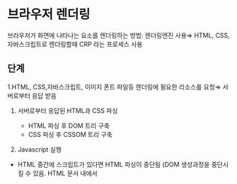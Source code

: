 # 브라우저 렌더링

브라우저가 화면에 나타나는 요소를 렌더링하는 방법: 렌더링엔진 사용⇒ HTML, CSS, 자바스크립트로 렌더링할때 CRP 라는 프로세스 사용

## 단계

1.HTML, CSS,자바스크립트, 이미지 폰트 파일등 렌더링에 필요한 리소스를 요청⇒ 서버로부터 응답 받음

1. 서버로부터 응답된 HTML과 CSS 파싱 
    - HTML 파싱 후 DOM 트리 구축
    - CSS 파싱 후 CSSOM 트리 구축
      
2. Javascript 실행 
- HTML 중간에 스크립트가 있다면 HTML 파싱이 중단됨 (DOM 생성과정을 중단시킬 수 있음. HTML 문서 내에서 <script> 태그를 만나면 해당 스크립트가 실행되기 전까지 HTML 파싱이 중단되는데, 스크립트가 DOM노드에 접근하거나 변경할 수 있기 때문에 발생함. async 와 defer속성을 사용한 스크립트 태그는 파싱 중단을 관리 가능. src어트리뷰트를통해 외부 자바스크립트 파일을 로드하는 경우에만 사용 가능하다. )
- 브라우저는 동기적으로 파싱하고 실행하기때문에 script의 위치에 따라 DOM생성이 블로킹되어 지연될 수 있다는것을 의미 (script태그의 위치 중요) ⇒ body요소의 가장아래에 위치시키는것이 좋다.

```jsx
<script async src="extern.js"></script>
```

HTML 파싱 + 외부자바스크립트 파일의 로드가 비동기적으로 동시에 진행됨. 

async 와 defer어트리뷰트는 자바스크립트의 실행 시점에 차이가 있음

async

- 자바스크립트의 파싱과  실행이 *자바스크립트 파일의 로드가 완료된 직후* 진행되고, 이때 HTML파싱이 중단됨.
- 태그의 순서와는 상관없이 로드가 완료된 자바스크립트부터 실행됨 ⇒ 순서가 보장되지 않음

defer 

- 자바스크립트의 파싱과 실행이*HTML파싱이 완료된 직후,DOM 생성이 완료된 직후 실행됨. 
⇒DOM 생성이 완료된 이후 실행되어야할때 유용*

1. DOM 과 CSSOM을 조합하여 렌더트리를 구축 
- 렌더 트리는 화면에 실제로 표시되어야 하는 요소들로만 구성됨
    - display:none 속성과 같이 화면에서 보이지도 않고 공간을 차지하지도 않는 것은 렌더트리로 구축되지 않음
    - visibility:hidden은 보이지 않지만, 공간은 차지하므로 렌더 트리에 포함됨.
1. Layout 단계: 뷰포트 기반으로 렌더트리의 각 노드가 가지는 정확한 위치와 크기를 계산. 
    - 뷰포트 내에서 각 요소가 어디에 위치해야하는지, 크기가 얼마나 되어야하는지를 결정.
2. Paint 단계: 계산한 위치/크기(레이아웃)를 기반으로 화면에 그린다. 
    - 시각적(색상, 이미지, 텍스트등)을 픽셀로 변환하여 화면에 렌더링.

## 요청과 응답

**브라우저의 핵심 기능**

필요한 리소스를 서버에 요청 ⇒ 서버에서 응답받아 브라우저에 시각적을 렌더링(파싱하여 렌더링)

서버에 요청을 전송하기 위해 브라우저는 주소창을 제공함. 

브라우저에 url 입력 ⇒ url 의 호스트 이름이 dns를 통해 ip주소로 변환되고 이 ip주소를 갖는 서버에게 요청을 전송함 

예) http<hi>s://poiemaweb.com (http<hi>s://poiemaweb.com검색) (/.스킴과 호스트만으로 구성된 URI) 입력⇒poiemaweb서버로 
요청전송 ⇒ 루트 요청에 명확한 리소스를 요청하는 내용x 하지만 서버는 루트 요청에 대해 암묵적으로 index.html을 응답하도록 기본 설정되어있음.

즉, 
http<hi>s://poiemaweb.com = https:poiemaweb.com/index.html 같은요청

루트 요청에 대해 서버의 루트 폴더에 존재하는 정적 파일 index.html을 클라이언트(브라우저)로 응답. 만약 타 정적 파일 요청 원함 
http<hi>s://poiemaweb.com/assets/data/data.json과 같이 서버의 루트 폴더를 기준으로 요청할 정적 파일의 경로와 파일이름을 URI의 host(domain)뒤의 path에 써서 요청. 

⇒ 서버 루트 폴더의 assets/data폴더 내에 있는 data.json응답. 

브라우저의 주솣창을 통해 서버에게 정적 파일요청

자바스크립트를 통해 동적으로 서버에 정적/동적 파일 요청 

ajax REST API 

요청과 응답⇒ 크롬 개발자도구 Network패널에서 확인 가능. (패널 활성화하기 전에 이미 응답받았으면 표시되지않음⇒ 새로고침)

html리소스 URI요청⇒ 기본 index.html뿐만아니라 CSS,자바스크립트 이미지 폰트파일들도 응답됨

왜? 브라우저의 렌더링 엔진이 HTML 을 파싱하는 도중에 외부 리소스를 로드하는 태그를 만나면 HTML 파싱을 일시 중단하고 해당 리소스 파일을 서버로 요청하기 때문. 

예) 

- CSS파일을 로드하는 link태그
- 이미지 파일을 로드하는 img태그
- 자바스크립트를 로드하는 script태그

### HTTP 1.1 vs HTTP 2.0

HTTP/1.1(1999) ⇒ 커낵션당 하나의 요청과 응답만 처리 
HTML 문서 내에 포함된 여러개의 리소스 요청이 개별적으로 전송되고 응답도 개별적으로 전송 

동시 전송이 불가, 리소스의 개수에 비례하여 응답 시간도 증가함

HTTP2.0 ⇒ 커낵션과 여러개의 요청과 응답 가능=다중 요청/응답 가능 
속도가 50%빠름

### HTML 파싱과 DOM생성

브라우저의 요청에 의해 서버가 응답한 HTML 문서: 문자열로 이루어진 순수한 텍스트 

이를 브라우저에 시각적인 픽셀로 렌더링하고싶으면 HTML문서를 브라우저가 이해할 수 있는 자료구조(객체)로 변환하여 메모리에 저장해야 함 

1. 서버에 존재하던 HTML 파일이 브라우저의 요청에 의해 응답됨.이때 서버: 브라우저가 요청한 HTML파일을 읽어들여 메모리에 저장함 ⇒ 메모리에 저장된 바이트(2진수)를 인터넷을 경유하여 응답함 
2. 브라우저: 서버가 응답한 HTML문서를 바이트 형태로 응답받음
meta태그의 charset 어트리뷰트에 의해 지정된 인코딩방식을 기준으로 문자열로 변환됨.(예)UTF-8) 
응답헤더에 담겨 응답되는데,(예)content-type: text-html/charset=utf-9) ⇒이를 확인 ⇒ 문자열로 변환

3.문자열로 반환된 html문서를 일어들임⇒ 문법적의미를 갖는 코드의 최소 단위인 token으로 분해 

1. 각 토큰들을 객체로 변환하여 노드들을 생성 
예) 문서노드, 요소노드, 어트리뷰트노드, 텍스트 노드 
노드는 이후 DOM을 구성하는 기본 요소가 됨.
2. HTML 문서 = HTML 요소들의 집합으로 이루어짐. 
    - HTML 요소는 중첩관계를 가짐 HTML 요소의 콘텐츠 영역(시작태그와 종료태그의 사이) 에는 텍스트 뿐만 아니라 다른 HTML요소도 포함 될 수 있음.
        
        ⇒ HTML 요소간의 중첩관계에 의해 부자관계가 형성. ⇒ 부자 관계를 반영하여 모든 노드들을 트리 자료구조로 구성. 
        
        이 트리 자료구조 = DOM
        

 DOM: HTML 문서를 파싱한 결과물. 

### CSS파싱과 CSSOM 생성

렌더링 엔진: HTML을 처음부터 한 줄씩 순차적으로 파싱하여 DOM을 생성⇒ 생성하다가 CSS를 로드하는 link태그나 style 태그를 만나면 DOM생성 일시중지

link태그의 href어트리뷰트에 지정된 CSS파일을 서버에 요청하여 로드한 CSS파일이나 style태그 내의 CSS를 HTML 과 동일한 파싱과정을 거치며 해석하여 CSSOM을 생성함 

바이트 ⇒ 문자 ⇒ 토큰 ⇒ 노드 ⇒ CSSOM (CSS의 상속을 반영하여 생성됨)

⇒ CSS 파싱 완료 ⇒ HTML 파싱이 중단된 지점부터 다시 HTML 파싱 시작 ⇒ DOM 생성 재개 

### 렌더 트리 생성

서버로부터 응답된 HTML과 CSS ⇒ 렌더링엔진이 파싱⇒ DOM과 CSSOM생성 ⇒ **DOM과 CSSOM은 렌더링을 위해 렌더트리(트리구조의 자료구조)로 결합됨**

- 브라우저 화면에 렌더링되는 노드만으로 구성됨.

⇒ 완성된 렌더트리는 각 HTML요소의 레이아웃(위치와 크기)를 계산하는데 사용됨⇒ 페인팅 처리(브라우저 화면에 픽셀을 렌더링)에 입력됨 

반복해서 리렌더링될 수 있음. 다음과 같은 과정의 경우 레이아웃 계산과 페인팅이 재차 실행됨: 

- 자바스크립트에 의한 노드 추가 또는 삭제
- 브라우저 창의 리사이징에 의한 뷰포트 크기 변경
- HTML 요소의 크기에 변경을 발생시키는 width/height margin, padding…등의 스타일 변경

리렌더링: 비용이 많이 듬 많이 일어나지않도록 주의.

**파싱(구문 분석 parsing/syntax Analysis)** 

하나의 프로그램을 런타임 환경(예) 브라우저 내의 자바스크립트 엔진)이 실제로 실행 가능한 내부 포맷으로 분석하고 변환하는 것을 의미

텍스트 문서의 문자열을 토큰으로 분해(어휘분석) 토크나이징⇒ 토큰에 문법적 의미와 구조를 반영하여 (토큰들의 집합을 구문분석) AST(추상적 구문 트리)를 생성하는 과정. 

일반적으로 파싱이 완료되면 AST를기반으로 중간언어인 바이트코드를 생성하고, 인터프리터에 의해 실행된다. 

[https://yceffort.kr/2021/05/ast-for-javascript](https://yceffort.kr/2021/05/ast-for-javascript)

**렌더링** 

HTML, CSS, 자바스크립트로 작성된 문서를 파싱하여 브라우저에 시각적으로 출력하는 것 

**렌더링엔진** 

브라우저는 브라우저마다 렌더링을 수행하는 렌더링 엔진이 있다. 예) 크롬은 블링크(Blink), 사파리는 웹킷(Webkit), 파이어폭스는 게코(Gecko).

**CRP (Critical Rendering Path, 중요 렌더링 경로)**

브라우저가 HTML,CSS,Javascript를 화면에 픽셀로 변화시키는 일련의 단계를 말함. Document Object Model(DOM),  CSS Object Model(CSSOM), 렌더 트리, 그리고 레이아웃을 포함한다.

**DOM (Document Object Model)**

웹 페이지를 이루는 태그들을 자바스크립트가 이용할 수 있게끔 브라우저가 트리구조로 만든 모델을 의미. 문서 객체모델. 문서 객체란 hteml, head,body와 같은 태그들을 javascript가 이용(메모리에 보관)할 수 있는 객체를 의미. HTML과 스크립팅언어(자바스크립트등)를 서로 이어주는 역할. 

[https://developer.mozilla.org/ko/docs/Web/API/Document_Object_Model/Introduction](https://developer.mozilla.org/ko/docs/Web/API/Document_Object_Model/Introduction)

**CSSOM (CSS Object Model)** 

CSS내용을 파싱하여 자료를 구조화 한 것. DOM처럼 CSS의 내용을 해석하고 노드를 만들어 트리 구조로 만든 것을 CSSOM이라고 함. 

**렌더트리 (Render Tree)**

CSSOM+ DOM 트리의 결합으로 만들어짐. 웹 페이지에 나타낼 각 요소들의 위치(레이아웃)을 계산하는데 사용됨. 픽셀을 화면에 렌더링하는 페인트(Paint), 즉 화면에 요소들을 표현하는 프로세스를 위해 존재.

**Layout(Reflow)**

뷰포트 내에서 노드의 정확한 위치와 크기를 계산하는것을 Layout단계 또는 Reflow라고함. 

**Paint** 

브라우저 엔진이 노드와 해당 노드의 계산된 스타일 및 기하학적 형태에 대해 파악함⇒ 렌더링 트리의 각 노드를 화면의 실제 픽셀로 변환하는 마지막 단계에 이러한 정보를 전달하는 과정.

페인팅 또는 레스터화라고 함.  
 

### 리플로우와 리페인트

자바스크립트 코드에 DOM이나 CSSOM을 변경하는 DOM API가 사용된 경우⇒ DOM이나 CSSOM이 변경됨 ⇒ 변경된 DOM, CSSOM은 다시 렌더 트리로 결합됨⇒ 레이아웃⇒ 페인트  ⇒ 다시렌더링 (리플로우, 리페인트)

노드 추가/삭제, 요소의 크기/위치변경 윈도우 리사이징등의 레이아웃에 영향을 주는 변경이 발생한 경우에 한하여 실행됨. 

순차적으로 동시에 실행x 레이아웃에 영향이 없는 변경은 리플로우없이 리페인트만 실행됨. 

###
